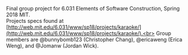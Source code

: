 Final group project for 6.031 Elements of Software Construction, Spring 2018 MIT.<br>
Projects specs found at [http://web.mit.edu/6.031/www/sp18/projects/karaoke/](http://web.mit.edu/6.031/www/sp18/projects/karaoke/).<br>
Group members are @bunnybomb123 (Christopher Chang), @ericaweng (Erica Weng), and @Jomanw (Jordan Wick).
